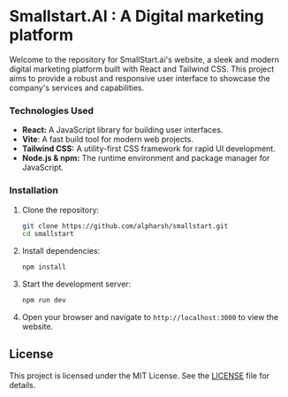 # Smallstart.AI : A Digital marketing platform

Welcome to the repository for SmallStart.ai's website, a sleek and modern digital marketing platform built with React and Tailwind CSS. This project aims to provide a robust and responsive user interface to showcase the company's services and capabilities.

### Technologies Used
- **React:** A JavaScript library for building user interfaces.
- **Vite**: A fast build tool for modern web projects.
- **Tailwind CSS:** A utility-first CSS framework for rapid UI development.
- **Node.js & npm:** The runtime environment and package manager for JavaScript.

### Installation

1. Clone the repository:

    ```bash
    git clone https://github.com/alpharsh/smallstart.git
    cd smallstart
    ```

2. Install dependencies:

    ```bash
    npm install
    ```

3. Start the development server:

    ```bash
    npm run dev
    ```

4. Open your browser and navigate to `http://localhost:3000` to view the website.

## License

This project is licensed under the MIT License. See the [LICENSE](https://github.com/alpharsh/smallstart?tab=MIT-1-ov-file) file for details.
